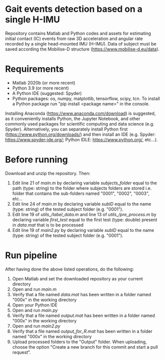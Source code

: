 # Gait events detection based on a single H-IMU
Repository contains Matlab and Python codes and assets for estimating initial contact (IC) events from raw 3D acceleration and angular rate recorded by a single head-mounted IMU (H-IMU). Data of subject must be saved according the Mobilise-D structure (https://www.mobilise-d.eu/data). 
# Requirements
- Matlab 2020b (or more recent)
- Python 3.9 (or more recent)
- A Python IDE (suggested: Spyder)
- Python packages: os, numpy, matplotlib, tensorflow, scipy, tcn. To install a Python package run "pip install \<package name\>" in the console.

Installing Anaconda (https://www.anaconda.com/download) is suggested, as it conveniently installs Python, the Jupyter Notebook, and other commonly used packages for scientific computing and data science (e.g. Spyder). Alternatively, you can separately install Python first (https://www.python.org/downloads/) and then install an IDE (e.g. Spyder: https://www.spyder-ide.org/; Python IDLE: https://www.python.org/, etc...). 
# Before running
Download and unzip the repository. Then: 
1. Edit line 21 of *main.m* by declaring variable *subjects_folder* equal to the path (type: string) to the folder where subjects folders are stored i.e. folder that contains the sub-folders named "0001", "0002", "0003", etc...
2. Edit line 24 of *main.m* by declaring variable *subID* equal to the name (type: string) of the tested subject folder (e.g. "0001").
3. Edit line 19 of *utils_/label_data.m* and line 13 of *utils_/pre_process.m* by declaring variable *first_test* equal to the first test (type: double) present in *data.mat* that is to be processed
4. Edit line 19 of *main2.py* by declaring variable *subID* equal to the name (type: string) of the tested subject folder (e.g. "0001").
# Run pipeline
After having done the above listed operations, do the following: 
1. Open Matlab and set the downloaded repository as your current directory
2. Open and run *main.m*
3. Verify that a file named *data.mat* has been written in a folder named "000x" in the working directory
4. Open your Python IDE
5. Open and run *main.py*
6. Verify that a file named *output.mat* has been written in a folder named "000x" in the working directory
7. Open and run *main2.py*
8. Verify that a file named *output_for_R.mat* has been written in a folder named "000x" in the working directory
9. Upload processed folders to the "Output" folder. When uploading, choose the option "Create a new branch for this commit and start a pull request".


